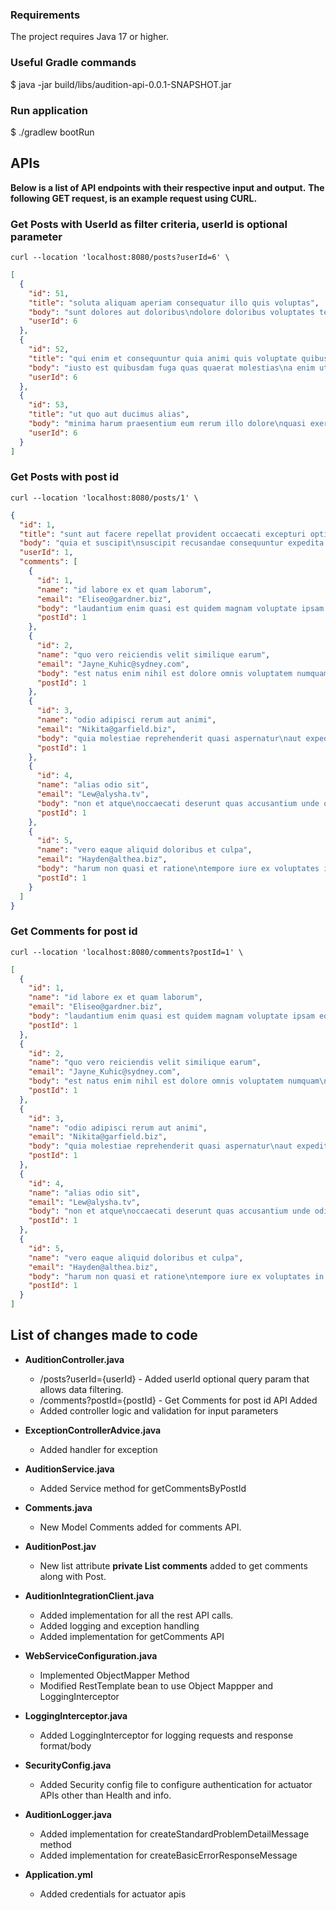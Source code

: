 ### Requirements

The project requires Java 17 or higher.

### Useful Gradle commands

$ java -jar build/libs/audition-api-0.0.1-SNAPSHOT.jar

### Run application

$ ./gradlew bootRun

## APIs

**Below is a list of API endpoints with their respective input and output.**
**The following GET request, is an example request using CURL.**

### Get Posts with UserId as filter criteria, userId is optional parameter

```
curl --location 'localhost:8080/posts?userId=6' \
```

```json
[
  {
    "id": 51,
    "title": "soluta aliquam aperiam consequatur illo quis voluptas",
    "body": "sunt dolores aut doloribus\ndolore doloribus voluptates tempora et\ndoloremque et quo\ncum asperiores sit consectetur dolorem",
    "userId": 6
  },
  {
    "id": 52,
    "title": "qui enim et consequuntur quia animi quis voluptate quibusdam",
    "body": "iusto est quibusdam fuga quas quaerat molestias\na enim ut sit accusamus enim\ntemporibus iusto accusantium provident architecto\nsoluta esse reprehenderit qui laborum",
    "userId": 6
  },
  {
    "id": 53,
    "title": "ut quo aut ducimus alias",
    "body": "minima harum praesentium eum rerum illo dolore\nquasi exercitationem rerum nam\nporro quis neque quo\nconsequatur minus dolor quidem veritatis sunt non explicabo similique",
    "userId": 6
  }
]
```

### Get Posts with post id

```
curl --location 'localhost:8080/posts/1' \
```

```json
{
  "id": 1,
  "title": "sunt aut facere repellat provident occaecati excepturi optio reprehenderit",
  "body": "quia et suscipit\nsuscipit recusandae consequuntur expedita et cum\nreprehenderit molestiae ut ut quas totam\nnostrum rerum est autem sunt rem eveniet architecto",
  "userId": 1,
  "comments": [
    {
      "id": 1,
      "name": "id labore ex et quam laborum",
      "email": "Eliseo@gardner.biz",
      "body": "laudantium enim quasi est quidem magnam voluptate ipsam eos\ntempora quo necessitatibus\ndolor quam autem quasi\nreiciendis et nam sapiente accusantium",
      "postId": 1
    },
    {
      "id": 2,
      "name": "quo vero reiciendis velit similique earum",
      "email": "Jayne_Kuhic@sydney.com",
      "body": "est natus enim nihil est dolore omnis voluptatem numquam\net omnis occaecati quod ullam at\nvoluptatem error expedita pariatur\nnihil sint nostrum voluptatem reiciendis et",
      "postId": 1
    },
    {
      "id": 3,
      "name": "odio adipisci rerum aut animi",
      "email": "Nikita@garfield.biz",
      "body": "quia molestiae reprehenderit quasi aspernatur\naut expedita occaecati aliquam eveniet laudantium\nomnis quibusdam delectus saepe quia accusamus maiores nam est\ncum et ducimus et vero voluptates excepturi deleniti ratione",
      "postId": 1
    },
    {
      "id": 4,
      "name": "alias odio sit",
      "email": "Lew@alysha.tv",
      "body": "non et atque\noccaecati deserunt quas accusantium unde odit nobis qui voluptatem\nquia voluptas consequuntur itaque dolor\net qui rerum deleniti ut occaecati",
      "postId": 1
    },
    {
      "id": 5,
      "name": "vero eaque aliquid doloribus et culpa",
      "email": "Hayden@althea.biz",
      "body": "harum non quasi et ratione\ntempore iure ex voluptates in ratione\nharum architecto fugit inventore cupiditate\nvoluptates magni quo et",
      "postId": 1
    }
  ]
}
```

### Get Comments for post id

```
curl --location 'localhost:8080/comments?postId=1' \
```

```json
[
  {
    "id": 1,
    "name": "id labore ex et quam laborum",
    "email": "Eliseo@gardner.biz",
    "body": "laudantium enim quasi est quidem magnam voluptate ipsam eos\ntempora quo necessitatibus\ndolor quam autem quasi\nreiciendis et nam sapiente accusantium",
    "postId": 1
  },
  {
    "id": 2,
    "name": "quo vero reiciendis velit similique earum",
    "email": "Jayne_Kuhic@sydney.com",
    "body": "est natus enim nihil est dolore omnis voluptatem numquam\net omnis occaecati quod ullam at\nvoluptatem error expedita pariatur\nnihil sint nostrum voluptatem reiciendis et",
    "postId": 1
  },
  {
    "id": 3,
    "name": "odio adipisci rerum aut animi",
    "email": "Nikita@garfield.biz",
    "body": "quia molestiae reprehenderit quasi aspernatur\naut expedita occaecati aliquam eveniet laudantium\nomnis quibusdam delectus saepe quia accusamus maiores nam est\ncum et ducimus et vero voluptates excepturi deleniti ratione",
    "postId": 1
  },
  {
    "id": 4,
    "name": "alias odio sit",
    "email": "Lew@alysha.tv",
    "body": "non et atque\noccaecati deserunt quas accusantium unde odit nobis qui voluptatem\nquia voluptas consequuntur itaque dolor\net qui rerum deleniti ut occaecati",
    "postId": 1
  },
  {
    "id": 5,
    "name": "vero eaque aliquid doloribus et culpa",
    "email": "Hayden@althea.biz",
    "body": "harum non quasi et ratione\ntempore iure ex voluptates in ratione\nharum architecto fugit inventore cupiditate\nvoluptates magni quo et",
    "postId": 1
  }
]
```

## List of changes made to code
 - **AuditionController.java**
   - /posts?userId={userId} - Added userId optional query param that allows data filtering.
   - /comments?postId={postId} - Get Comments for post id API Added
   - Added controller logic and validation for input parameters
 
 - **ExceptionControllerAdvice.java**
   - Added handler for exception
 
 - **AuditionService.java**
   - Added Service method for getCommentsByPostId

- **Comments.java**
  - New Model Comments added for comments API.

- **AuditionPost.jav**
  - New list attribute **private List<Comments> comments** added to get comments along with Post.

- **AuditionIntegrationClient.java**
  - Added implementation for all the rest API calls.
  - Added logging and exception handling
  - Added implementation for getComments API

- **WebServiceConfiguration.java**
  - Implemented ObjectMapper Method
  - Modified RestTemplate bean to use Object Mappper and LoggingInterceptor

- **LoggingInterceptor.java**
  - Added LoggingInterceptor for logging requests and response format/body

- **SecurityConfig.java**
  - Added Security config file to configure authentication for actuator APIs other than Health and info.

- **AuditionLogger.java**
  - Added implementation for createStandardProblemDetailMessage method
  - Added implementation for createBasicErrorResponseMessage

- **Application.yml**
  - Added credentials for actuator apis








